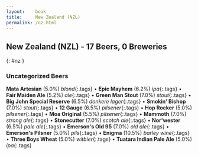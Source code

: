```yaml
---
layout:    book
title:     New Zealand (NZL)
permalink: /nz.html
---
```


## New Zealand (NZL) - 17 Beers, 0 Breweries
{: #nz }




### Uncategorized Beers

**Mata Artesian** (5.0%) _blond_{:.tags}  • 
**Epic Mayhem** (6.2%) _ipa_{:.tags}  • 
**Fair Maiden Ale** (5.2%) _ale_{:.tags}  • 
**Green Man Stout** (7.0%) _stout_{:.tags}  • 
**Big John Special Reserve** (6.5%) _donkere lager_{:.tags}  • 
**Smokin' Bishop** (7.0%) _stout_{:.tags}  • 
**12 Gauge** (6.5%) _pilsener_{:.tags}  • 
**Hop Rocker** (5.0%) _pilsener_{:.tags}  • 
**Moa Original** (5.5%) _pilsener_{:.tags}  • 
**Mammoth** (7.0%) _strong ale_{:.tags}  • 
**Stonecutter** (7.0%) _scotch ale_{:.tags}  • 
**Nor'wester** (6.5%) _pale ale_{:.tags}  • 
**Emerson's Old 95** (7.0%) _old ale_{:.tags}  • 
**Emerson's Pilsner** (5.0%) _pils_{:.tags}  • 
**Enigma** (10.5%) _barley wine_{:.tags}  • 
**Three Boys Wheat** (5.0%) _witbier_{:.tags}  • 
**Tuatara Indian Pale Ale** (5.0%) _ipa_{:.tags} 



 
